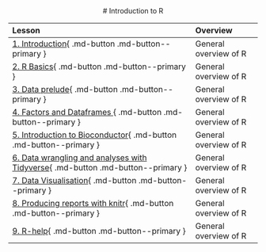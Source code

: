 <center>
# Introduction to R
</center>



| **Lesson**                                         | **Overview** | 
|:---------------------------------------------------|:-------------|
|[1. Introduction](./00-introduction.md){ .md-button .md-button--primary } | General overview of R |
|[2. R Basics](./01-r-basics.md){ .md-button .md-button--primary } | General overview of R|
|[3. Data prelude](./02-data-prelude.md){ .md-button .md-button--primary } | General overview of R|
|[4. Factors and Dataframes ](./03-basics-factors-dataframes.md){ .md-button .md-button--primary } | General overview of R|
|[5. Introduction to Bioconductor](./04-bioconductor-vcfr.md){ .md-button .md-button--primary } | General overview of R|
|[6. Data wrangling and analyses with Tidyverse](./05-dplyr.md){ .md-button .md-button--primary } | General overview of R|
|[7. Data Visualisation](./06-data-visualization.md){ .md-button .md-button--primary } | General overview of R|
|[8. Producing reports with knitr](./07-knitr-markdown.md){ .md-button .md-button--primary } | General overview of R|
|[9. R-help](./08-r-help.md){ .md-button .md-button--primary } | General overview of R|
